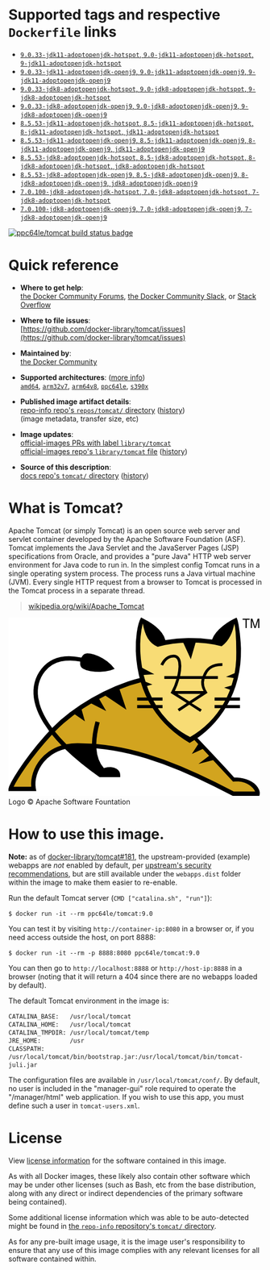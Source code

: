 <!--

********************************************************************************

WARNING:

    DO NOT EDIT "tomcat/README.md"

    IT IS AUTO-GENERATED

    (from the other files in "tomcat/" combined with a set of templates)

********************************************************************************

-->

# Supported tags and respective `Dockerfile` links

-	[`9.0.33-jdk11-adoptopenjdk-hotspot`, `9.0-jdk11-adoptopenjdk-hotspot`, `9-jdk11-adoptopenjdk-hotspot`](https://github.com/docker-library/tomcat/blob/5a8577af736ff76ade0afe2f46d03fc6aed43ce1/9.0/jdk11/adoptopenjdk-hotspot/Dockerfile)
-	[`9.0.33-jdk11-adoptopenjdk-openj9`, `9.0-jdk11-adoptopenjdk-openj9`, `9-jdk11-adoptopenjdk-openj9`](https://github.com/docker-library/tomcat/blob/5a8577af736ff76ade0afe2f46d03fc6aed43ce1/9.0/jdk11/adoptopenjdk-openj9/Dockerfile)
-	[`9.0.33-jdk8-adoptopenjdk-hotspot`, `9.0-jdk8-adoptopenjdk-hotspot`, `9-jdk8-adoptopenjdk-hotspot`](https://github.com/docker-library/tomcat/blob/5a8577af736ff76ade0afe2f46d03fc6aed43ce1/9.0/jdk8/adoptopenjdk-hotspot/Dockerfile)
-	[`9.0.33-jdk8-adoptopenjdk-openj9`, `9.0-jdk8-adoptopenjdk-openj9`, `9-jdk8-adoptopenjdk-openj9`](https://github.com/docker-library/tomcat/blob/5a8577af736ff76ade0afe2f46d03fc6aed43ce1/9.0/jdk8/adoptopenjdk-openj9/Dockerfile)
-	[`8.5.53-jdk11-adoptopenjdk-hotspot`, `8.5-jdk11-adoptopenjdk-hotspot`, `8-jdk11-adoptopenjdk-hotspot`, `jdk11-adoptopenjdk-hotspot`](https://github.com/docker-library/tomcat/blob/200fb67e66016f412b5e8428e48e7794dd7faae7/8.5/jdk11/adoptopenjdk-hotspot/Dockerfile)
-	[`8.5.53-jdk11-adoptopenjdk-openj9`, `8.5-jdk11-adoptopenjdk-openj9`, `8-jdk11-adoptopenjdk-openj9`, `jdk11-adoptopenjdk-openj9`](https://github.com/docker-library/tomcat/blob/200fb67e66016f412b5e8428e48e7794dd7faae7/8.5/jdk11/adoptopenjdk-openj9/Dockerfile)
-	[`8.5.53-jdk8-adoptopenjdk-hotspot`, `8.5-jdk8-adoptopenjdk-hotspot`, `8-jdk8-adoptopenjdk-hotspot`, `jdk8-adoptopenjdk-hotspot`](https://github.com/docker-library/tomcat/blob/200fb67e66016f412b5e8428e48e7794dd7faae7/8.5/jdk8/adoptopenjdk-hotspot/Dockerfile)
-	[`8.5.53-jdk8-adoptopenjdk-openj9`, `8.5-jdk8-adoptopenjdk-openj9`, `8-jdk8-adoptopenjdk-openj9`, `jdk8-adoptopenjdk-openj9`](https://github.com/docker-library/tomcat/blob/200fb67e66016f412b5e8428e48e7794dd7faae7/8.5/jdk8/adoptopenjdk-openj9/Dockerfile)
-	[`7.0.100-jdk8-adoptopenjdk-hotspot`, `7.0-jdk8-adoptopenjdk-hotspot`, `7-jdk8-adoptopenjdk-hotspot`](https://github.com/docker-library/tomcat/blob/07ba3db3812d3add3bf51699090ec85a927d4a73/7/jdk8/adoptopenjdk-hotspot/Dockerfile)
-	[`7.0.100-jdk8-adoptopenjdk-openj9`, `7.0-jdk8-adoptopenjdk-openj9`, `7-jdk8-adoptopenjdk-openj9`](https://github.com/docker-library/tomcat/blob/07ba3db3812d3add3bf51699090ec85a927d4a73/7/jdk8/adoptopenjdk-openj9/Dockerfile)

[![ppc64le/tomcat build status badge](https://img.shields.io/jenkins/s/https/doi-janky.infosiftr.net/job/multiarch/job/ppc64le/job/tomcat.svg?label=ppc64le/tomcat%20%20build%20job)](https://doi-janky.infosiftr.net/job/multiarch/job/ppc64le/job/tomcat/)

# Quick reference

-	**Where to get help**:  
	[the Docker Community Forums](https://forums.docker.com/), [the Docker Community Slack](http://dockr.ly/slack), or [Stack Overflow](https://stackoverflow.com/search?tab=newest&q=docker)

-	**Where to file issues**:  
	[https://github.com/docker-library/tomcat/issues](https://github.com/docker-library/tomcat/issues)

-	**Maintained by**:  
	[the Docker Community](https://github.com/docker-library/tomcat)

-	**Supported architectures**: ([more info](https://github.com/docker-library/official-images#architectures-other-than-amd64))  
	[`amd64`](https://hub.docker.com/r/amd64/tomcat/), [`arm32v7`](https://hub.docker.com/r/arm32v7/tomcat/), [`arm64v8`](https://hub.docker.com/r/arm64v8/tomcat/), [`ppc64le`](https://hub.docker.com/r/ppc64le/tomcat/), [`s390x`](https://hub.docker.com/r/s390x/tomcat/)

-	**Published image artifact details**:  
	[repo-info repo's `repos/tomcat/` directory](https://github.com/docker-library/repo-info/blob/master/repos/tomcat) ([history](https://github.com/docker-library/repo-info/commits/master/repos/tomcat))  
	(image metadata, transfer size, etc)

-	**Image updates**:  
	[official-images PRs with label `library/tomcat`](https://github.com/docker-library/official-images/pulls?q=label%3Alibrary%2Ftomcat)  
	[official-images repo's `library/tomcat` file](https://github.com/docker-library/official-images/blob/master/library/tomcat) ([history](https://github.com/docker-library/official-images/commits/master/library/tomcat))

-	**Source of this description**:  
	[docs repo's `tomcat/` directory](https://github.com/docker-library/docs/tree/master/tomcat) ([history](https://github.com/docker-library/docs/commits/master/tomcat))

# What is Tomcat?

Apache Tomcat (or simply Tomcat) is an open source web server and servlet container developed by the Apache Software Foundation (ASF). Tomcat implements the Java Servlet and the JavaServer Pages (JSP) specifications from Oracle, and provides a "pure Java" HTTP web server environment for Java code to run in. In the simplest config Tomcat runs in a single operating system process. The process runs a Java virtual machine (JVM). Every single HTTP request from a browser to Tomcat is processed in the Tomcat process in a separate thread.

> [wikipedia.org/wiki/Apache_Tomcat](https://en.wikipedia.org/wiki/Apache_Tomcat)

![logo](https://raw.githubusercontent.com/docker-library/docs/8e31eb93a02d504d0cfe1da435aa31b377fc627d/tomcat/logo.png)Logo &copy; Apache Software Fountation

# How to use this image.

**Note:** as of [docker-library/tomcat#181](https://github.com/docker-library/tomcat/pull/181), the upstream-provided (example) webapps are *not* enabled by default, per [upstream's security recommendations](https://tomcat.apache.org/tomcat-9.0-doc/security-howto.html#Default_web_applications), but are still available under the `webapps.dist` folder within the image to make them easier to re-enable.

Run the default Tomcat server (`CMD ["catalina.sh", "run"]`):

```console
$ docker run -it --rm ppc64le/tomcat:9.0
```

You can test it by visiting `http://container-ip:8080` in a browser or, if you need access outside the host, on port 8888:

```console
$ docker run -it --rm -p 8888:8080 ppc64le/tomcat:9.0
```

You can then go to `http://localhost:8888` or `http://host-ip:8888` in a browser (noting that it will return a 404 since there are no webapps loaded by default).

The default Tomcat environment in the image is:

	CATALINA_BASE:   /usr/local/tomcat
	CATALINA_HOME:   /usr/local/tomcat
	CATALINA_TMPDIR: /usr/local/tomcat/temp
	JRE_HOME:        /usr
	CLASSPATH:       /usr/local/tomcat/bin/bootstrap.jar:/usr/local/tomcat/bin/tomcat-juli.jar

The configuration files are available in `/usr/local/tomcat/conf/`. By default, no user is included in the "manager-gui" role required to operate the "/manager/html" web application. If you wish to use this app, you must define such a user in `tomcat-users.xml`.

# License

View [license information](https://www.apache.org/licenses/LICENSE-2.0) for the software contained in this image.

As with all Docker images, these likely also contain other software which may be under other licenses (such as Bash, etc from the base distribution, along with any direct or indirect dependencies of the primary software being contained).

Some additional license information which was able to be auto-detected might be found in [the `repo-info` repository's `tomcat/` directory](https://github.com/docker-library/repo-info/tree/master/repos/tomcat).

As for any pre-built image usage, it is the image user's responsibility to ensure that any use of this image complies with any relevant licenses for all software contained within.
